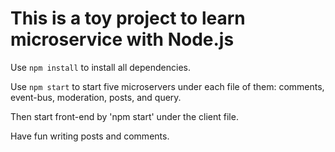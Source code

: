 # This is a toy project to learn microservice with Node.js

Use `npm install` to install all dependencies.

Use `npm start` to start five microservers under each file of them: comments, event-bus, moderation, posts, and query.

Then start front-end by 'npm start' under the client file.

Have fun writing posts and comments.
